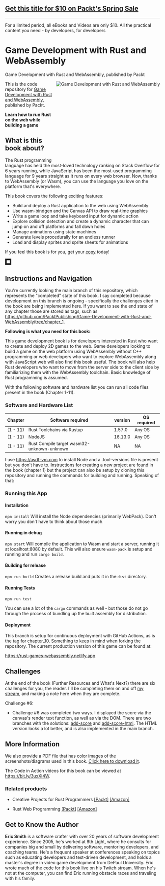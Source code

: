 ## [Get this title for $10 on Packt's Spring Sale](https://www.packt.com/B17151?utm_source=github&utm_medium=packt-github-repo&utm_campaign=spring_10_dollar_2022)
-----
For a limited period, all eBooks and Videos are only $10. All the practical content you need \- by developers, for developers

# Game Development with Rust and WebAssembly
Game Development with Rust and WebAssembly, published by Packt

<a href="https://www.packtpub.com/product/game-development-with-rust-and-webassembly/9781801070973"><img src="https://static.packt-cdn.com/products/9781801070973/cover/smaller" alt="Game Development with Rust and WebAssembly" height="256px" align="right"></a>

This is the code repository for [Game Development with Rust and WebAssembly](https://www.packtpub.com/product/game-development-with-rust-and-webassembly/9781801070973), published by Packt.

**Learn how to run Rust on the web while building a game**

## What is this book about?
The Rust programming language has held the most-loved technology ranking on Stack Overflow for 6 years running, while JavaScript has been the most-used programming language for 9 years straight as it runs on every web browser. Now, thanks to WebAssembly (or Wasm), you can use the language you love on the platform that's everywhere.

This book covers the following exciting features:

* Build and deploy a Rust application to the web using WebAssembly
* Use wasm-bindgen and the Canvas API to draw real-time graphics
* Write a game loop and take keyboard input for dynamic action
* Explore collision detection and create a dynamic character that can jump on and off platforms and fall down holes
* Manage animations using state machines
* Generate levels procedurally for an endless runner
* Load and display sprites and sprite sheets for animations

If you feel this book is for you, get your [copy](https://www.amazon.com/dp/1801070970) today!

<a href="https://www.packtpub.com/?utm_source=github&utm_medium=banner&utm_campaign=GitHubBanner"><img src="https://raw.githubusercontent.com/PacktPublishing/GitHub/master/GitHub.png" 
alt="https://www.packtpub.com/" border="5" /></a>

## Instructions and Navigation

You're currently looking the main branch of this repository, which represents the "completed" state of this book. I say completed because development on this branch is ongoing - specifically the challenges cited in the book are being implemented here. If you want to see the end state of any chapter those are stored as tags, such as https://github.com/PacktPublishing/Game-Development-with-Rust-and-WebAssembly/tree/chapter_1.

**Following is what you need for this book:**

This game development book is for developers interested in Rust who want to create and deploy 2D games to the web. Game developers looking to build a game on the web platform using WebAssembly without C++ programming or web developers who want to explore WebAssembly along with JavaScript web will also find this book useful. The book will also help Rust developers who want to move from the server side to the client side by familiarizing them with the WebAssembly toolchain. Basic knowledge of Rust programming is assumed.

With the following software and hardware list you can run all code files present in the book (Chapter 1-11).

### Software and Hardware List

| Chapter  | Software required                          | version | OS required |
|----------|--------------------------------------------|---------|-------------|
| (1 - 11) | Rust Toolchains via Rustup                 | 1.57.0  | Any OS      |
| (1 - 11) | NodeJS                                     | 16.13.0 | Any OS      |
| (1 - 11) | Rust Compile target wasm32-unknown-unknown | NA      | NA          |

I use https://asdf-vm.com to install Node and a .tool-versions file is present but you don't have to. Instructions for creating a new project are found in the book (chapter 1) but the project can also be setup by cloning this repository and running the commands for building and running. Speaking of that:

### Running this App

#### Installation

`npm install` Will install the Node dependencies (primarily WebPack). Don't worry you don't have to think about those much.

#### Running in debug

`npm start` Will compile the application to Wasm and start a server, running it at localhost:8080 by default. This will also ensure `wasm-pack` is setup and running and run `cargo build`.

#### Building for release

`npm run build` Creates a release build and puts it in the `dist` directory.

#### Running Tests

`npm run test`

You can use a lot of the `cargo` commands as well - but those do not go through the process of bundling up the built assembly for distribution. 

#### Deployment

This branch is setup for continuous deployment with GitHub Actions, as is the tag for chapter_10. Something to keep in mind when forking the repository. The current production version of this game can be found at:

https://rust-games-webassembly.netlify.app

## Challenges

At the end of the book (Further Resources and What's Next?) there are six challenges for you, the reader. I'll be completing them on and off [my stream](www.twitch.tv/paytonrules), and making a note here when they are complete.

Challenge #6:
- Challenge #6 was completed two ways. I displayed the score via the canvas's render text function, as well as via the DOM. There are two branches with the solutions: [add-score](https://github.com/PacktPublishing/Game-Development-with-Rust-and-WebAssembly/tree/add-score) and [add-score-html](https://github.com/PacktPublishing/Game-Development-with-Rust-and-WebAssembly/tree/add-score-via-html). The HTML version looks a lot better, and is also implemented in the main branch.

## More Information 
We also provide a PDF file that has color images of the screenshots/diagrams used in this book. [Click here to download it](https://static.packt-cdn.com/downloads/9781801070973_ColorImages.pdf).

The Code in Action videos for this book can be viewed at https://bit.ly/3uxXl4W.

### Related products <Other books you may enjoy>
* Creative Projects for Rust Programmers  [[Packt]](https://www.packtpub.com/product/creative-projects-for-rust-programmers/9781789346220) [[Amazon]](https://www.amazon.com/Creative-Projects-Rust-Programmers-WebAssembly/dp/1789346223)

* Rust Web Programming [[Packt]](https://www.packtpub.com/product/rust-web-programming/9781800560819) [[Amazon]](https://www.amazon.com/Rust-Web-Programming-hands-programming-dp-1800560818/dp/1800560818/ref=mt_other?_encoding=UTF8&me=&qid=)

## Get to Know the Author
**Eric Smith** is a software crafter with over 20 years of software development experience. Since 2005, he's worked at 8th Light, where he consults for companies big and small by delivering software, mentoring developers, and coaching teams. He's a frequent speaker at conferences speaking on topics such as educating developers and test-driven development, and holds a master's degree in video game development from DePaul University. Eric wrote much of the code for this book live on his Twitch stream. When he's not at the computer, you can find Eric running obstacle races and traveling with his family.



